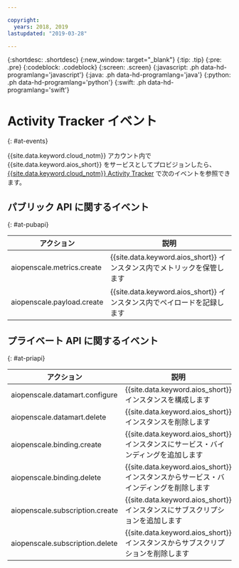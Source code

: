 ```yaml
---

copyright:
  years: 2018, 2019
lastupdated: "2019-03-28"

---
```


{:shortdesc: .shortdesc}
{:new_window: target="_blank"}
{:tip: .tip}
{:pre: .pre}
{:codeblock: .codeblock}
{:screen: .screen}
{:javascript: .ph data-hd-programlang='javascript'}
{:java: .ph data-hd-programlang='java'}
{:python: .ph data-hd-programlang='python'}
{:swift: .ph data-hd-programlang='swift'}

# Activity Tracker イベント
{: #at-events}

{{site.data.keyword.cloud_notm}} アカウント内で {{site.data.keyword.aios_short}} をサービスとしてプロビジョンしたら、[{{site.data.keyword.cloud_notm}} Activity Tracker](/docs/services/cloud-activity-tracker?topic=cloud-activity-tracker-activity_tracker_ov) で次のイベントを参照できます。

## パブリック API に関するイベント
{: #at-pubapi}

| アクション | 説明 |
| -- | -- |
| aiopenscale.metrics.create | {{site.data.keyword.aios_short}} インスタンス内でメトリックを保管します |
| aiopenscale.payload.create | {{site.data.keyword.aios_short}} インスタンス内でペイロードを記録します |

## プライベート API に関するイベント
{: #at-priapi}

| アクション | 説明 |
| -- | -- |
| aiopenscale.datamart.configure | {{site.data.keyword.aios_short}} インスタンスを構成します |
| aiopenscale.datamart.delete | {{site.data.keyword.aios_short}} インスタンスを削除します |
| aiopenscale.binding.create | {{site.data.keyword.aios_short}} インスタンスにサービス・バインディングを追加します |
| aiopenscale.binding.delete | {{site.data.keyword.aios_short}} インスタンスからサービス・バインディングを削除します |
| aiopenscale.subscription.create | {{site.data.keyword.aios_short}} インスタンスにサブスクリプションを追加します |
| aiopenscale.subscription.delete | {{site.data.keyword.aios_short}} インスタンスからサブスクリプションを削除します |
